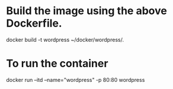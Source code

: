 # Build the image using the above Dockerfile.
docker build -t wordpress ~/docker/wordpress/.

# To run the container
docker run –itd –name="wordpress" -p 80:80 wordpress

